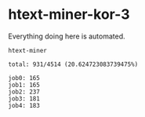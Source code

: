 # htext-miner-kor-3

Everything doing here is automated.

```
htext-miner

total: 931/4514 (20.624723083739475%)

job0: 165
job1: 165
job2: 237
job3: 181
job4: 183
```